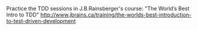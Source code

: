 Practice the TDD sessions in J.B.Rainsberger's course: "The World’s Best Intro to TDD" http://www.jbrains.ca/training/the-worlds-best-introduction-to-test-driven-development
